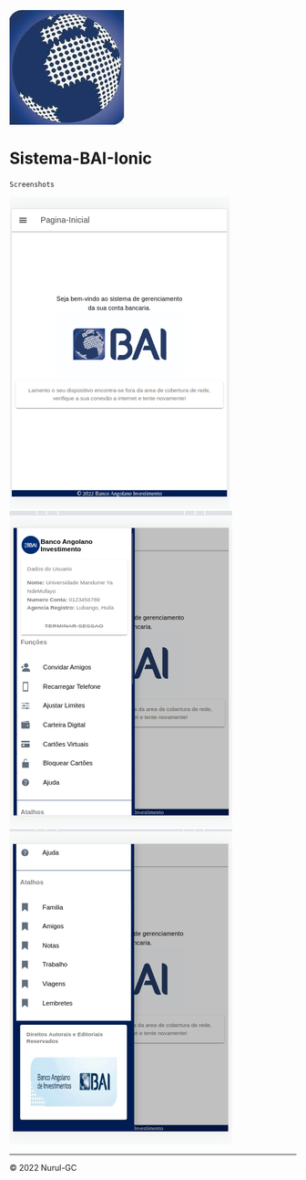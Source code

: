 ![bai-icon](https://github.com/Nurul-GC/sistema-bai-ionic/raw/main/src/assets/icon/bai-icon.jpeg)

# Sistema-BAI-Ionic

`Screenshots`

![screenshot-pagina-inicial](resources/01.png) \
![screenshot-menu-1](resources/02.png) \
![screenshot-menu-2](resources/03.png)

---

&copy; 2022 Nurul-GC

